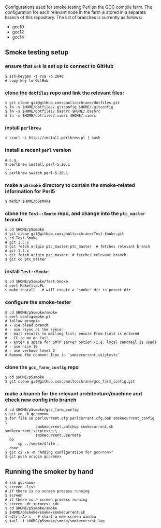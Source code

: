 Configurations used for smoke testing Perl on the GCC compile farm.  The
configuration for each relevant node in the farm is stored in a separate branch
of this repository.  The list of branches is currently as follows:

   * gcc10
   * gcc12
   * gcc14

## Smoke testing setup

### ensure that `ssh` is set up to connect to GitHub

    $ ssh-keygen -t rsa -b 2048
    # copy key to GitHub

### clone the `dotfiles` repo and link the relevant files:

    $ git clone git@github.com:paultcochrane/dotfiles.git
    $ ln -s $HOME/dotfiles/.gitconfig $HOME/.gitconfig
    $ ln -s $HOME/dotfiles/.bashrc $HOME/.bashrc
    $ ln -s $HOME/dotfiles/.vimrc $HOME/.vimrc

### install `perlbrew`

    $ \curl -L http://install.perlbrew.pl | bash

### install a recent `perl` version

    # e.g.
    $ perlbrew install perl-5.20.1
    ...
    $ perlbrew switch perl-5.20.1

### make a `p5smoke` directory to contain the smoke-related information for Perl5

    $ mkdir $HOME/p5smoke

### clone the `Test::Smoke` repo, and change into the `ptc_master` branch

    $ cd $HOME/p5smoke
    $ git clone git@github.com:paultcochrane/Test-Smoke.git
    $ cd Test-Smoke
    # git 1.5.x
    $ git fetch origin ptc_master:ptc_master  # fetches relevant branch
    # git 1.7.x
    $ git fetch origin ptc_master  # fetches relevant branch
    $ git co ptc_master

### install `Test::Smoke`

    $ cd $HOME/p5smoke/Test-Smoke
    $ perl Makefile.PL
    $ make install   # will create a "smoke" dir in parent dir

### configure the smoke-tester

    $ cd $HOME/p5smoke/smoke
    $ perl configsmoke.pl
    # follow prompts
    # - use blead branch
    # - use rsync as the syncer
    # - mail results to mailing list; ensure From field is entered
    # - CC to me on fail
    # - enter a space for SMTP server option (i.e. local sendmail is used)
    # - use nice 10
    # - use verbose level 2
    # Remove the comment line in `smokecurrent.skiptests`

### clone the `gcc_farm_config` repo

    $ cd $HOME/p5smoke
    $ git clone git@github.com:paultcochrane/gcc_farm_config.git

### make a branch for the relevant architecture/machine and check new config into branch

    $ cd $HOME/p5smoke/gcc_farm_config
    $ git co -b gcc<nnn>
    $ for file in perlcurrent.cfg perlcurrent.cfg.bak smokecurrent_config \
                  smokecurrent.patchup smokecurrent.sh smokecurrent.skiptests \
                  smokecurrent.usernote
      do
          cp ../smoke/$file .
      done
    $ git ci -a -m "Adding configuration for gcc<nnn>"
    $ git push origin gcc<nnn>

## Running the smoker by hand

    $ ssh gcc<nnn>
    $ screen -list
    # if there is no screen process running
    $ screen
    # if there is a screen process running
    $ screen -dr <process_id>
    $ cd $HOME/p5smoke/smoke
    $ $HOME/p5smoke/smoke/smokecurrent.sh
    $ <Ctrl-A> c   # start a new screen window
    $ tail -f $HOME/p5smoke/smoke/smokecurrent.log
